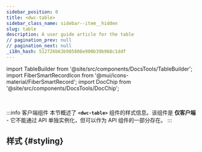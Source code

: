 ```yaml
---
sidebar_position: 0
title: <dwc-table>
sidebar_class_name: sidebar--item__hidden
slug: table
description: A user guide article for the table
// pagination_prev: null
// pagination_next: null
_i18n_hash: 512726b63b985808e900b39b968c1ddf
---
```

import TableBuilder from '@site/src/components/DocsTools/TableBuilder';
import FiberSmartRecordIcon from '@mui/icons-material/FiberSmartRecord';
import DocChip from '@site/src/components/DocsTools/DocChip';

<DocChip chip='shadow' />

<br />

:::info 客户端组件
本节概述了 **`<dwc-table>`** 组件的样式信息。该组件是 **仅客户端** - 它不能通过 API 单独实例化，但可以作为 API 组件的一部分存在。
:::

## 样式 {#styling}

<TableBuilder name="dwc-table" clientComponent />
